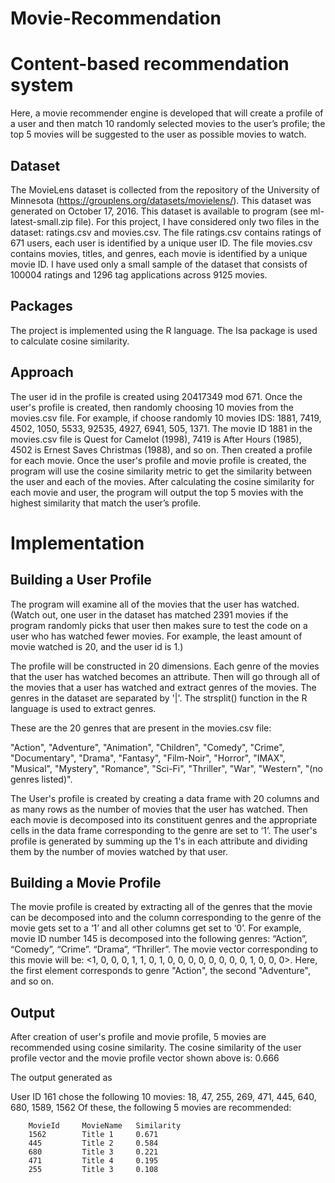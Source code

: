 # Movie-Recommendation

# Content-based recommendation system

Here, a movie recommender engine is developed that will create a profile of a user and then match 10 randomly selected movies to the user’s profile; the top 5 movies will be suggested to the user as possible movies to watch.


## Dataset
The MovieLens dataset is collected from the repository of the University of Minnesota (https://grouplens.org/datasets/movielens/). This dataset was generated on October 17, 2016. This dataset is available to program (see ml-latest-small.zip file). For this project, I have considered only two files in the dataset: ratings.csv and movies.csv. The file ratings.csv contains ratings of 671 users, each user is identified by a unique user ID. The file movies.csv contains movies, titles, and genres, each movie is identified by a unique movie ID. I have used only a small sample of the dataset that consists of 100004 ratings and 1296 tag applications across 9125 movies. 

## Packages
The project is implemented using the R language. The Isa package is used to calculate cosine similarity.

## Approach
The user id in the profile is created using 20417349 mod 671. Once the user's profile is created, then randomly choosing 10 movies from the movies.csv file. For example, if choose randomly 10 movies IDS: 1881, 7419, 4502, 1050, 5533, 92535, 4927, 6941, 505, 1371. The movie ID 1881 in the movies.csv file is Quest for Camelot (1998), 7419 is After Hours (1985), 4502 is Ernest Saves Christmas (1988), and so on. Then created a profile for each movie. Once the user's profile and movie profile is created, the program will use the cosine similarity metric to get the similarity between the user and each of the movies. After calculating the cosine similarity for each movie and user, the program will output the top 5 movies with the highest similarity that match the user’s profile.

# Implementation

## Building a User Profile
The program will examine all of the movies that the user has watched. (Watch out, one user in the dataset has matched 2391 movies if the program randomly picks that user then makes sure to test the code on a user who has watched fewer movies. For example, the least amount of movie watched is 20, and the user id is 1.) 

The profile will be constructed in 20 dimensions. Each genre of the movies that the user has watched becomes an attribute. Then will go through all of the movies that a user has watched and extract genres of the movies. The genres in the dataset are separated by '|'. The strsplit() function in the R language is used to extract genres.

These are the 20 genres that are present in the movies.csv file:

"Action", "Adventure", "Animation", "Children", "Comedy", "Crime", "Documentary", "Drama", "Fantasy", "Film-Noir", "Horror", "IMAX", "Musical", "Mystery", "Romance", "Sci-Fi", "Thriller", "War", "Western", "(no genres listed)".

The User's profile is created by creating a data frame with 20 columns and as many rows as the number of movies that the user has watched. Then each movie is decomposed into its constituent genres and the appropriate cells in the data frame corresponding to the genre are set to ‘1’. The user's profile is generated by summing up the 1's in each attribute and dividing them by the number of movies watched by that user.

## Building a Movie Profile
The movie profile is created by extracting all of the genres that the movie can be decomposed into and the column corresponding to the genre of the movie gets set to a ‘1’ and all other columns get set to ‘0’. For example, movie ID number 145 is decomposed into the following genres: “Action”, “Comedy”, “Crime”. “Drama”, “Thriller”. The movie vector corresponding to this movie will be: <1, 0, 0, 0, 1, 1, 0, 1, 0, 0, 0, 0, 0, 0, 0, 0, 1, 0, 0, 0>. Here, the first element corresponds to genre "Action", the second "Adventure", and so on.

## Output
After creation of user's profile and movie profile, 5 movies are recommended using cosine similarity. The cosine similarity of the user profile vector and the movie profile vector shown above is: 0.666

The output generated as 

User ID  161 chose the following 10 movies: 18, 47, 255, 269, 471, 445, 640, 680, 1589, 1562
Of these, the following 5 movies are recommended:

		MovieId 	MovieName 	Similarity
		1562 		Title 1 	0.671
		445 		Title 2 	0.584
		680 		Title 3 	0.221
		471 		Title 4 	0.195
		255 		Title 3 	0.108
